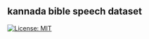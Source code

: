 ## kannada bible speech dataset


[![License: MIT](https://img.shields.io/badge/License-MIT-lightgrey.svg)](https://github.com/akki2825/kannada-bible-speech-dataset/blob/master/LICENSE)

